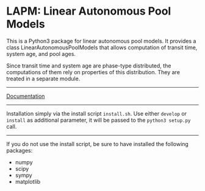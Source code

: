 # LAPM: Linear Autonomous Pool Models

This is a Python3 package for linear autonomous pool models.
It provides a class LinearAutonomousPoolModels that allows 
computation of transit time, system age, and pool ages.

Since transit time and system age are phase-type distributed, the computations 
of them rely on properties of this distribution. They are treated in a separate 
module.

---

[Documentation](http://lapm.readthedocs.io/en/latest/)

---

Installation simply via the install script `install.sh`.
Use either `develop` or `install` as additional parameter, it will be 
passed to the `python3 setup.py` call.

---

If you do not use the install script, be sure to have installed the following 
packages:

+ numpy
+ scipy
+ sympy
+ matplotlib

